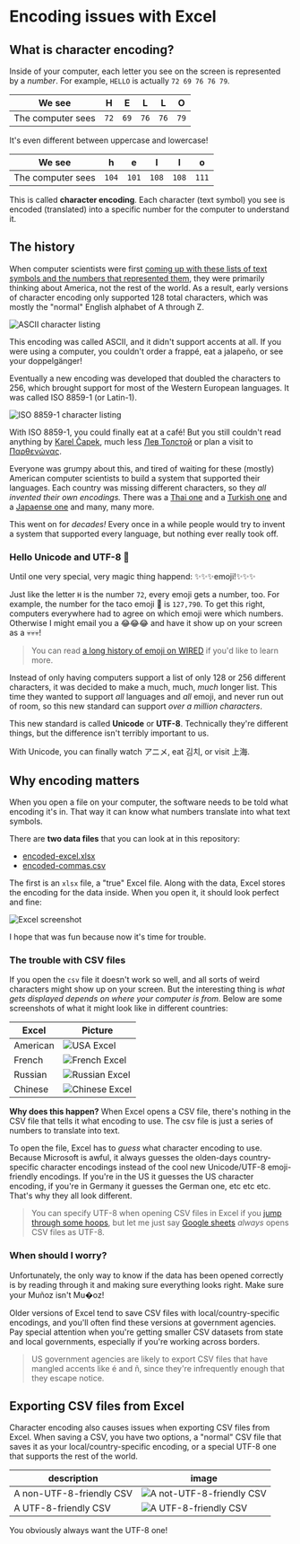 # Encoding issues with Excel

## What is character encoding?

Inside of your computer, each letter you see on the screen is represented by a *number*. For example, `HELLO` is actually `72 69 76 76 79`.

|We see|H|E|L|L|O|
|---|---|---|---|---|---|
|The computer sees|`72`|`69`|`76`|`76`|`79`|

It's even different between uppercase and lowercase!

|We see|h|e|l|l|o|
|---|---|---|---|---|---|
|The computer sees|`104`|`101`|`108`|`108`|`111`|

This is called **character encoding**. Each character (text symbol) you see is encoded (translated) into a specific number for the computer to understand it.

## The history

When computer scientists were first [coming up with these lists of text symbols and the numbers that represented them](https://en.wikipedia.org/wiki/ASCII#Overview), they were primarily thinking about America, not the rest of the world. As a result, early versions of character encoding only supported 128 total characters, which was mostly the "normal" English alphabet of A through Z.

![ASCII character listing](ascii.png)

This encoding was called ASCII, and it didn't support accents at all. If you were using a computer, you couldn't order a frappé, eat a jalapeño, or see your doppelgänger!

Eventually a new encoding was developed that doubled the characters to 256, which brought support for most of the Western European languages. It was called ISO 8859-1 (or Latin-1).

![ISO 8859-1 character listing](iso8559-1.png)

With ISO 8859-1, you could finally eat at a café! But you still couldn't read anything by [Karel Čapek](https://en.wikipedia.org/wiki/Karel_%C4%8Capek), much less [Лев Толстой](https://en.wikipedia.org/wiki/Leo_Tolstoy) or plan a visit to [Παρθενώνας](https://en.wikipedia.org/wiki/Parthenon).

Everyone was grumpy about this, and tired of waiting for these (mostly) American computer scientists to build a system that supported their languages. Each country was missing different characters, so they *all invented their own encodings.* There was a [Thai one](https://en.wikipedia.org/wiki/ISO/IEC_8859-11) and a [Turkish one](https://en.wikipedia.org/wiki/ISO/IEC_8859-9) and a [Japaense one](https://en.wikipedia.org/wiki/Shift_JIS) and many, many more.

This went on for *decades!* Every once in a while people would try to invent a system that supported every language, but nothing ever really took off.

### Hello Unicode and UTF-8 👋

Until one very special, very magic thing happend: ✨✨✨emoji!✨✨✨

Just like the letter `H` is the number `72`, every emoji gets a number, too. For example, the number for the taco emoji 🌮 is `127,790`. To get this right, computers everywhere had to agree on which emoji were which numbers. Otherwise I might email you a 😂😂😂 and have it show up on your screen as a 💀💀💀! 

> You can read [a long history of emoji on WIRED](https://www.wired.com/story/guide-emoji/) if you'd like to learn more.

Instead of only having computers support a list of only 128 or 256 different characters, it was decided to make a much, much, *much* longer list. This time they wanted to support *all* languages and *all* emoji, and never run out of room, so this new standard can support *over a million characters*.

This new standard is called **Unicode** or **UTF-8**. Technically they're different things, but the difference isn't terribly important to us.

With Unicode, you can finally watch アニメ, eat 김치, or visit 上海.

## Why encoding matters

When you open a file on your computer, the software needs to be told what encoding it's in. That way it can know what numbers translate into what text symbols.

There are **two data files** that you can look at in this repository:

* [encoded-excel.xlsx](encoded-excel.xlsx)
* [encoded-commas.csv](encoded-commas.csv)

The first is an `xlsx` file, a "true" Excel file. Along with the data, Excel stores the encoding for the data inside. When you open it, it should look perfect and fine:

![Excel screenshot](screenshot-excel.png)

I hope that was fun because now it's time for trouble.

### The trouble with CSV files

If you open the `csv` file it doesn't work so well, and all sorts of weird characters might show up on your screen. But the interesting thing is *what gets displayed depends on where your computer is from.* Below are some screenshots of what it might look like in different countries:

|Excel|Picture|
|---|---|
|American|![USA Excel](screenshot-usa.png)|
|French|![French Excel](screenshot-french.png)|
|Russian|![Russian Excel](screenshot-russian.png)|
|Chinese|![Chinese Excel](screenshot-chinese.png)|

**Why does this happen?** When Excel opens a CSV file, there's nothing in the CSV file that tells it what encoding to use. The csv file is just a series of numbers to translate into text. 

To open the file, Excel has to *guess* what character encoding to use. Because Microsoft is awful, it always guesses the olden-days country-specific character encodings instead of the cool new Unicode/UTF-8 emoji-friendly encodings. If you're in the US it guesses the US character encoding, if you're in Germany it guesses the German one, etc etc etc. That's why they all look different.

> You can specify UTF-8 when opening CSV files in Excel if you [jump through some hoops](https://answers.microsoft.com/en-us/msoffice/forum/all/how-to-open-utf-8-csv-file-in-excel-without-mis/1eb15700-d235-441e-8b99-db10fafff3c2), but let me just say [Google sheets](https://sheets.google.com/) *always* opens CSV files as UTF-8.

### When should I worry?

Unfortunately, the only way to know if the data has been opened correctly is by reading through it and making sure everything looks right. Make sure your Muñoz isn't Mu�oz!

Older versions of Excel tend to save CSV files with local/country-specific encodings, and you'll often find these versions at government agencies. Pay special attention when you're getting smaller CSV datasets from state and local governments, especially if you're working across borders.

> US government agencies are likely to export CSV files that have mangled accents like é and ñ, since they're infrequently enough that they escape notice.

## Exporting CSV files from Excel

Character encoding also causes issues when exporting CSV files from Excel. When saving a CSV, you have two options, a "normal" CSV file that saves it as your local/country-specific encoding, or a special UTF-8 one that supports the rest of the world.

|description|image|
|---|---|
|A non-UTF-8-friendly CSV|![A not-UTF-8-friendly CSV](csv-bad.png)|
|A UTF-8-friendly CSV|![A UTF-8-friendly CSV](csv-good.png)|

You obviously always want the UTF-8 one!

